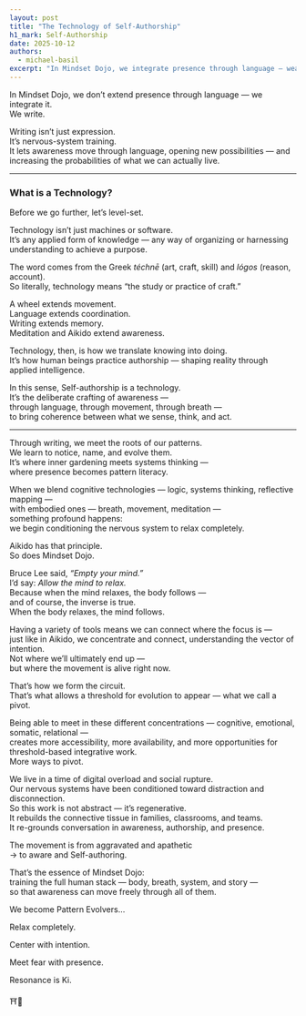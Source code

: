 ```yaml
---
layout: post
title: "The Technology of Self-Authorship"
h1_mark: Self-Authorship
date: 2025-10-12
authors: 
  - michael-basil
excerpt: "In Mindset Dojo, we integrate presence through language — weaving body, breath, system, and story into a living practice of awareness and authorship."
---
```


In Mindset Dojo, we don’t extend presence through language — we integrate it.  
We write.  

Writing isn’t just expression.  
It’s nervous-system training.  
It lets awareness move through language, opening new possibilities — and increasing the probabilities of what we can actually live.  

---

### What is a Technology?

Before we go further, let’s level-set.  

Technology isn’t just machines or software.  
It’s any applied form of knowledge — any way of organizing or harnessing understanding to achieve a purpose.  

The word comes from the Greek *téchnē* (art, craft, skill) and *lógos* (reason, account).  
So literally, technology means “the study or practice of craft.”  

A wheel extends movement.  
Language extends coordination.  
Writing extends memory.  
Meditation and Aikido extend awareness.  

Technology, then, is how we translate knowing into doing.  
It’s how human beings practice authorship — shaping reality through applied intelligence.  

In this sense, Self-authorship is a technology.  
It’s the deliberate crafting of awareness —  
through language, through movement, through breath —  
to bring coherence between what we sense, think, and act.

---

Through writing, we meet the roots of our patterns.  
We learn to notice, name, and evolve them.  
It’s where inner gardening meets systems thinking —  
where presence becomes pattern literacy.  

When we blend cognitive technologies — logic, systems thinking, reflective mapping —  
with embodied ones — breath, movement, meditation —  
something profound happens:  
we begin conditioning the nervous system to relax completely.  

Aikido has that principle.  
So does Mindset Dojo.  

Bruce Lee said, *“Empty your mind.”*  
I’d say: *Allow the mind to relax.*  
Because when the mind relaxes, the body follows —  
and of course, the inverse is true.  
When the body relaxes, the mind follows.  

Having a variety of tools means we can connect where the focus is —  
just like in Aikido, we concentrate and connect, understanding the vector of intention.  
Not where we’ll ultimately end up —  
but where the movement is alive right now.  

That’s how we form the circuit.  
That’s what allows a threshold for evolution to appear — what we call a pivot.  

Being able to meet in these different concentrations — cognitive, emotional, somatic, relational —  
creates more accessibility, more availability, and more opportunities for threshold-based integrative work.  
More ways to pivot.  

We live in a time of digital overload and social rupture.  
Our nervous systems have been conditioned toward distraction and disconnection.  
So this work is not abstract — it’s regenerative.  
It rebuilds the connective tissue in families, classrooms, and teams.  
It re-grounds conversation in awareness, authorship, and presence.  

The movement is from aggravated and apathetic  
→ to aware and Self-authoring.

That’s the essence of Mindset Dojo:  
training the full human stack — body, breath, system, and story —  
so that awareness can move freely through all of them.  

We become Pattern Evolvers…  

Relax completely.  

Center with intention.  

Meet fear with presence.  

Resonance is Ki.  

⛩️🌿
